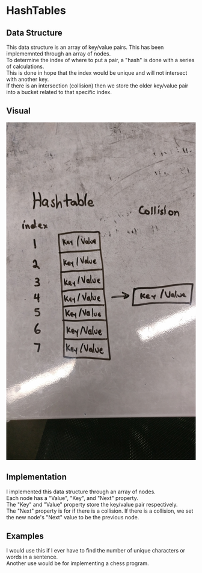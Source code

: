 # HashTables

## Data Structure
This data structure is an array of key/value pairs. This has been implememnted through an array of nodes.  
To determine the index of where to put a pair, a "hash" is done with a series of calculations.  
This is done in hope that the index would be unique and will not intersect with another key.  
If there is an intersection (collision) then we store the older key/value pair into a bucket related to that specific index.  

## Visual
![Hashtables](../../assets/hashTables.jpg)  

## Implementation
I implemented this data structure through an array of nodes.  
Each node has a "Value", "Key", and "Next" property.  
The "Key" and "Value" property store the key/value pair respectively.  
The "Next" property is for if there is a collision. 
If there is a collision, we set the new node's "Next" value to be the previous node.  

## Examples
I would use this if I ever have to find the number of unique characters or words in a sentence.  
Another use would be for implementing a chess program.